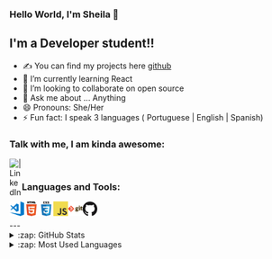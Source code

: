 ### Hello World, I'm Sheila 👋




## I'm a Developer student!!
- ✍ You can find my projects here [github]
- 🌱 I’m currently learning React
- 👯 I’m looking to collaborate on open source
- 💬 Ask me about ... Anything
- 😄 Pronouns: She/Her
- ⚡ Fun fact: I speak 3 languages ( Portuguese | English | Spanish)


### Talk with me, I am kinda awesome:
[<img align="left" alt=" | LinkedIn" width="22px" src="https://cdn.jsdelivr.net/npm/simple-icons@v3/icons/linkedin.svg" />][linkedin]

<br />

### Languages and Tools:

<img align="left" alt="Visual Studio Code" width="26px" src="https://raw.githubusercontent.com/github/explore/80688e429a7d4ef2fca1e82350fe8e3517d3494d/topics/visual-studio-code/visual-studio-code.png" />
<img align="left" alt="HTML5" width="26px" src="https://raw.githubusercontent.com/github/explore/80688e429a7d4ef2fca1e82350fe8e3517d3494d/topics/html/html.png" />
<img align="left" alt="CSS3" width="26px" src="https://raw.githubusercontent.com/github/explore/80688e429a7d4ef2fca1e82350fe8e3517d3494d/topics/css/css.png" />
<img align="left" alt="JavaScript" width="26px" src="https://raw.githubusercontent.com/github/explore/80688e429a7d4ef2fca1e82350fe8e3517d3494d/topics/javascript/javascript.png" />
<img align="left" alt="Git" width="26px" src="https://raw.githubusercontent.com/github/explore/80688e429a7d4ef2fca1e82350fe8e3517d3494d/topics/git/git.png" />
<img align="left" alt="GitHub" width="26px" src="https://raw.githubusercontent.com/github/explore/78df643247d429f6cc873026c0622819ad797942/topics/github/github.png" />
<br />
<br />
---

<details>
  <summary>:zap: GitHub Stats</summary>

  <img align="left" alt="Sheila's GitHub Stats" src="https://github-readme-stats.vercel.app/api?username=sheilaNSN&show_icons=true&hide_border=true" />

</details>

<details>
  <summary>:zap: Most Used Languages</summary>

<img align="left" alt="Sheila's GitHub Top Languages" src="https://github-readme-stats.vercel.app/api/top-langs/?username=sheilaNSN" />

</details>

[twitter]: https://twitter.com/https://twitter.com/sheeilaneery
[linkedin]: https://www.linkedin.com/in/https://www.linkedin.com/in/sheila-nery//
[github]: https://github.com/https://github.com/SheilaNSN
[codepen]: https://codepen.io/https://codepen.io/SheilaNery
